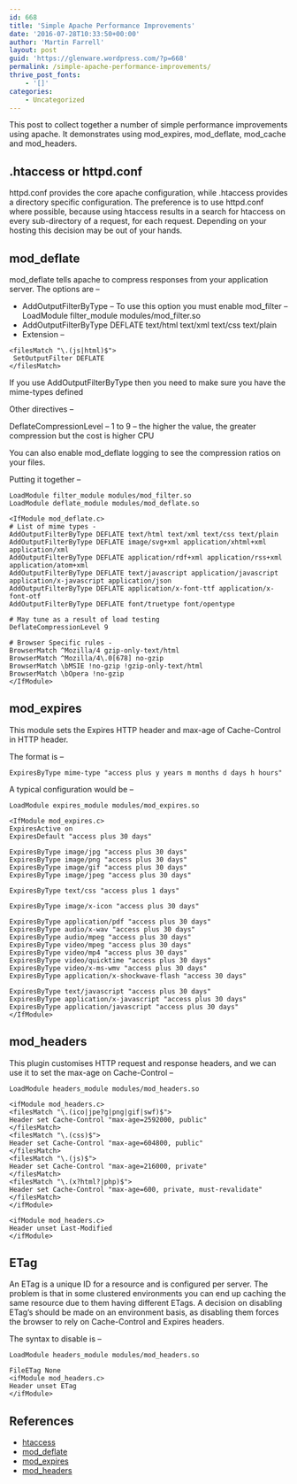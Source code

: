 ```yaml
---
id: 668
title: 'Simple Apache Performance Improvements'
date: '2016-07-28T10:33:50+00:00'
author: 'Martin Farrell'
layout: post
guid: 'https://glenware.wordpress.com/?p=668'
permalink: /simple-apache-performance-improvements/
thrive_post_fonts:
    - '[]'
categories:
    - Uncategorized
---
```


This post to collect together a number of simple performance improvements using apache. It demonstrates using mod\_expires, mod\_deflate, mod\_cache and mod\_headers.

## .htaccess or httpd.conf

httpd.conf provides the core apache configuration, while .htaccess provides a directory specific configuration. The preference is to use httpd.conf where possible, because using htaccess results in a search for htaccess on every sub-directory of a request, for each request. Depending on your hosting this decision may be out of your hands.

## mod\_deflate

mod\_deflate tells apache to compress responses from your application server. The options are –

- AddOutputFilterByType – To use this option you must enable mod\_filter –  
    LoadModule filter\_module modules/mod\_filter.so
- AddOutputFilterByType DEFLATE text/html text/xml text/css text/plain
- Extension –

```
<filesMatch "\.(js|html)$">
 SetOutputFilter DEFLATE
</filesMatch>
```

If you use AddOutputFilterByType then you need to make sure you have the mime-types defined

Other directives –

DeflateCompressionLevel – 1 to 9 – the higher the value, the greater compression but the cost is higher CPU

You can also enable mod\_deflate logging to see the compression ratios on your files.

Putting it together –

```
LoadModule filter_module modules/mod_filter.so
LoadModule deflate_module modules/mod_deflate.so

<IfModule mod_deflate.c>
# List of mime types - 
AddOutputFilterByType DEFLATE text/html text/xml text/css text/plain
AddOutputFilterByType DEFLATE image/svg+xml application/xhtml+xml application/xml
AddOutputFilterByType DEFLATE application/rdf+xml application/rss+xml application/atom+xml
AddOutputFilterByType DEFLATE text/javascript application/javascript application/x-javascript application/json
AddOutputFilterByType DEFLATE application/x-font-ttf application/x-font-otf
AddOutputFilterByType DEFLATE font/truetype font/opentype

# May tune as a result of load testing
DeflateCompressionLevel 9

# Browser Specific rules -
BrowserMatch ^Mozilla/4 gzip-only-text/html
BrowserMatch ^Mozilla/4\.0[678] no-gzip
BrowserMatch \bMSIE !no-gzip !gzip-only-text/html
BrowserMatch \bOpera !no-gzip
</IfModule>
```

## mod\_expires

This module sets the Expires HTTP header and max-age of Cache-Control in HTTP header.

The format is –

```
ExpiresByType mime-type "access plus y years m months d days h hours"
```

A typical configuration would be –

```
LoadModule expires_module modules/mod_expires.so

<IfModule mod_expires.c>
ExpiresActive on
ExpiresDefault "access plus 30 days"

ExpiresByType image/jpg "access plus 30 days"
ExpiresByType image/png "access plus 30 days"
ExpiresByType image/gif "access plus 30 days"
ExpiresByType image/jpeg "access plus 30 days"

ExpiresByType text/css "access plus 1 days"

ExpiresByType image/x-icon "access plus 30 days"

ExpiresByType application/pdf "access plus 30 days"
ExpiresByType audio/x-wav "access plus 30 days"
ExpiresByType audio/mpeg "access plus 30 days"
ExpiresByType video/mpeg "access plus 30 days"
ExpiresByType video/mp4 "access plus 30 days"
ExpiresByType video/quicktime "access plus 30 days"
ExpiresByType video/x-ms-wmv "access plus 30 days"
ExpiresByType application/x-shockwave-flash "access 30 days"

ExpiresByType text/javascript "access plus 30 days"
ExpiresByType application/x-javascript "access plus 30 days"
ExpiresByType application/javascript "access plus 30 days"
</IfModule>
```

## mod\_headers

This plugin customises HTTP request and response headers, and we can use it to set the max-age on Cache-Control –

```
LoadModule headers_module modules/mod_headers.so

<ifModule mod_headers.c>
<filesMatch "\.(ico|jpe?g|png|gif|swf)$">
Header set Cache-Control "max-age=2592000, public"
</filesMatch>
<filesMatch "\.(css)$">
Header set Cache-Control "max-age=604800, public"
</filesMatch>
<filesMatch "\.(js)$">
Header set Cache-Control "max-age=216000, private"
</filesMatch>
<filesMatch "\.(x?html?|php)$">
Header set Cache-Control "max-age=600, private, must-revalidate"
</filesMatch>
</ifModule>

<ifModule mod_headers.c>
Header unset Last-Modified
</ifModule>
```

## ETag

An ETag is a unique ID for a resource and is configured per server. The problem is that in some clustered environments you can end up caching the same resource due to them having different ETags. A decision on disabling ETag’s should be made on an environment basis, as disabling them forces the browser to rely on Cache-Control and Expires headers.

The syntax to disable is –

```
LoadModule headers_module modules/mod_headers.so

FileETag None
<ifModule mod_headers.c>
Header unset ETag
</ifModule>
```

## References

- [htaccess](http://httpd.apache.org/docs/current/howto/htaccess.html)
- [mod\_deflate](http://httpd.apache.org/docs/current/mod/mod_deflate.html)
- [mod\_expires](http://httpd.apache.org/docs/current/mod/mod_expires.html)
- [mod\_headers](http://httpd.apache.org/docs/current/mod/mod_headers.html)
